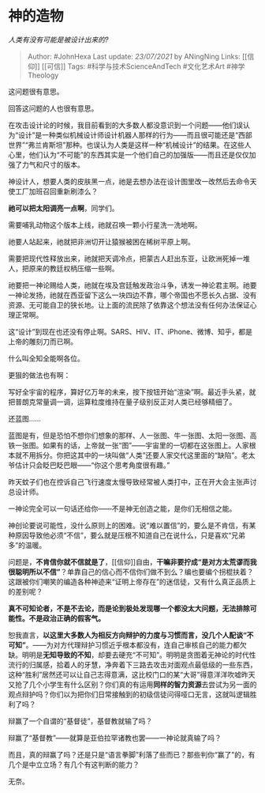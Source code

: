 # 神的造物
*人类有没有可能是被设计出来的?*

> Author: #JohnHexa
Last update: *23/07/2021* by ANingNing
Links: [[信仰]] [[可信]] 
Tags: #科学与技术ScienceAndTech  #文化艺术Art #神学Theology 

 
这问题很有意思。

回答这问题的人也很有意思。

在攻击设计论的时候，我目前看到的大多数人都没意识到一个问题——他们误认为“设计”是一种类似机械设计师设计机器人那样的行为——而且很可能还是“西部世界”“弗兰肯斯坦”那种。也误认为人类是这样一种“机械设计”的结果。在这些人心里，他们认为“不可能”的东西其实是一个他们自己的加强版——而且还是仅仅加强了力气和尺寸的版本。

  


神设计人，想要人类的皮肤黑一点，祂是去想办法在设计图里改一改然后去命令天使工厂加班召回重新刷漆么？

**祂可以把太阳调亮一点啊**，同学们。

需要哺乳动物这个版本上线，祂就召唤一颗小行星洗一洗地啊。

祂要人站起来，祂就把非洲切开让猿猴被困在稀树平原上啊。

需要把现代性释放出来，祂就把天调冷点，把蒙古人赶出东亚，让欧洲死掉一堆人，把原来的教廷权柄压缩一些啊。

祂要把一神论赐给人类，祂就在埃及宫廷触发政治斗争，诱发一神论君主啊。祂要一神论发扬，祂就在西亚留下这么一块四边不靠，哪个帝国也不愿长久占据、没有资源、无可能自卫的狭长地。让上面的流民除了依靠这个想法没有任何办法保证心理正常啊。

这“设计”到现在也还没有停止啊。SARS、HIV、IT、iPhone、微博、知乎，都是上帝的雕刻刀而已啊。

什么叫全知全能啊各位。

更狠的做法也有啊：

写好全宇宙的程序，算好亿万年的未来，按下按钮开始“渲染”啊。最近手头紧，就把普朗克常量调一调，运算粒度维持在量子级别反正对人类已经够精细了。

还蓝图……

蓝图是有，但是恐怕不想你们想象的那样、人一张图、牛一张图、太阳一张图、高铁一张图。如果有的话，上帝就一张“图”——宇宙里的一切都在这张图上。人家根本就不用拆分。你把这其中的一块叫做“人类”还要人家交代这里面的“缺陷”。老太爷估计只会眨巴眨巴眼——“你这个思考角度很有趣。”

昨天蚊子们也在控诉自己飞行速度太慢导致经常被人类打中，正在开大会主张声讨总设计师。

一神论完全可以一句话还给你——不是神无创造之能，是你们无相信之能。

神创论要说可能性，没什么原则上的困难。说“难以置信”的，要么是不肯信，有某种原因导致他必须“不信”，要么就是压根不知道自己在说什么，只是喜欢“兄弟多”的温暖。

问题是，**不肯信你就不信就是了**，[[信仰]]自由，**干嘛非要拧成“是对方太荒谬而我很聪明所以不信”**？单靠自己的信心而不信你们做不到么？编也要编个拐棍扶着？这跟被你们嘲笑的编造各种神迹来“证明上帝存在”的迷信徒，又有什么真正品质上的差别呢？

**真不可知论者，不是不去论，而是论到极处发现哪一个都没太大问题，无法排除可能性。不是政治正确的假客气。**

恕我直言，**以这里大多数人为相反方向辩护的力度与习惯而言，没几个人配谈“不可知”**。——为对方代理辩护习惯近乎根本都没有，连自己审核自己的能力都欠缺。明明是**无知导致的不知**，却要去硬充“不可知”。明明是贪图着无神论的时代性流行的归属感，拾着人的牙慧，净奔着下三路去攻击对面观点最低级的一些东西，这种“胜利”居然还可以让自己志得意满，这比校门口的某“大哥”得意洋洋吹嘘昨天又抢了几个小学生有什么区别？你们真的有运用**同样的智力资源**去尝试为另一面的观点辩护吗？你们以为把你们日常接触到的初级信徒问得哑口无言，这就叫逻辑胜利了吗？

辩赢了一个自谓的“基督徒”，基督教就输了吗？

辩赢了“基督教”——就算是亚伯拉罕诸教也罢——一神论就真输了吗？

而且，真的辩赢了吗？还是只是“语言拳脚”利落了些而已？那些判你“赢了”的，有几个是中立立场？有几个有这判断的能力？

无奈。



